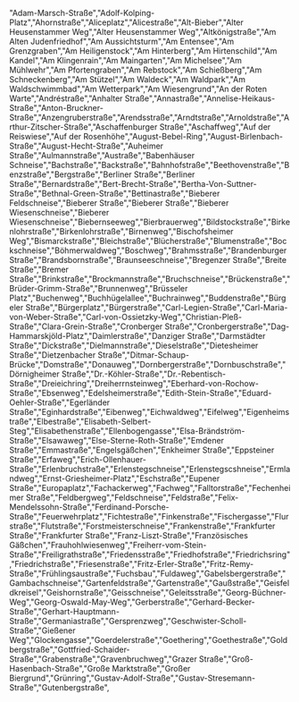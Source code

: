 "Adam-Marsch-Straße","Adolf-Kolping-Platz","Ahornstraße","Aliceplatz","Alicestraße","Alt-Bieber","Alter Heusenstammer Weg","Alter Heusenstammer Weg","Altkönigstraße","Am Alten Judenfriedhof","Am Aussichtsturm","Am Entensee","Am Grenzgraben","Am Heiligenstock","Am Hinterberg","Am Hirtenschild","Am Kandel","Am Klingenrain","Am Maingarten","Am Michelsee","Am Mühlwehr","Am Pfortengraben","Am Rebstock","Am Schießberg","Am Schneckenberg","Am Stützel","Am Waldeck","Am Waldpark","Am Waldschwimmbad","Am Wetterpark","Am Wiesengrund","An der Roten Warte","Andréstraße","Anhalter Straße","Annastraße","Annelise-Heikaus-Straße","Anton-Bruckner-Straße","Anzengruberstraße","Arendsstraße","Arndtstraße","Arnoldstraße","Arthur-Zitscher-Straße","Aschaffenburger Straße","Aschaffweg","Auf der Reiswiese","Auf der Rosenhöhe","August-Bebel-Ring","August-Birlenbach-Straße","August-Hecht-Straße","Auheimer Straße","Aulmannstraße","Austraße","Babenhäuser Schneise","Bachstraße","Backstraße","Bahnhofstraße","Beethovenstraße","Benzstraße","Bergstraße","Berliner Straße","Berliner Straße","Bernardstraße","Bert-Brecht-Straße","Bertha-Von-Suttner-Straße","Bethnal-Green-Straße","Bettinastraße","Bieberer Feldschneise","Bieberer Straße","Bieberer Straße","Bieberer Wiesenschneise","Bieberer Wiesenschneise","Biebernseeweg","Bierbrauerweg","Bildstockstraße","Birkenlohrstraße","Birkenlohrstraße","Birnenweg","Bischofsheimer Weg","Bismarckstraße","Bleichstraße","Blücherstraße","Blumenstraße","Bockschneise","Böhmerwaldweg","Boschweg","Brahmsstraße","Brandenburger Straße","Brandsbornstraße","Braunseeschneise","Bregenzer Straße","Breite Straße","Bremer Straße","Brinkstraße","Brockmannstraße","Bruchschneise","Brückenstraße","Brüder-Grimm-Straße","Brunnenweg","Brüsseler Platz","Buchenweg","Buchhügelallee","Buchrainweg","Buddenstraße","Bürgeler Straße","Bürgerplatz","Bürgerstraße","Carl-Legien-Straße","Carl-Maria-von-Weber-Straße","Carl-von-Ossietzky-Weg","Christian-Pleß-Straße","Clara-Grein-Straße","Cronberger Straße","Cronbergerstraße","Dag-Hammarskjöld-Platz","Daimlerstraße","Danziger Straße","Darmstädter Straße","Dickstraße","Dielmannstraße","Dieselstraße","Dietesheimer Straße","Dietzenbacher Straße","Ditmar-Schaup-Brücke","Domstraße","Donauweg","Dornbergerstraße","Dornbuschstraße","Dörnigheimer Straße","Dr.-Köhler-Straße","Dr.-Rebentisch-Straße","Dreieichring","Dreiherrnsteinweg","Eberhard-von-Rochow-Straße","Ebsenweg","Edelsheimerstraße","Edith-Stein-Straße","Eduard-Oehler-Straße","Egerländer Straße","Eginhardstraße","Eibenweg","Eichwaldweg","Eifelweg","Eigenheimstraße","Elbestraße","Elisabeth-Selbert-Steg","Elisabethenstraße","Ellenbogengasse","Elsa-Brändström-Straße","Elsawaweg","Else-Sterne-Roth-Straße","Emdener Straße","Emmastraße","Engelsgäßchen","Enkheimer Straße","Eppsteiner Straße","Erfaweg","Erich-Ollenhauer-Straße","Erlenbruchstraße","Erlenstegschneise","Erlenstegscshneise","Ermlandweg","Ernst-Griesheimer-Platz","Eschstraße","Eupener Straße","Europaplatz","Fachackerweg","Fachweg","Falltorstraße","Fechenheimer Straße","Feldbergweg","Feldschneise","Feldstraße","Felix-Mendelssohn-Straße","Ferdinand-Porsche-Straße","Feuerwehrplatz","Fichtestraße","Finkenstraße","Fischergasse","Flurstraße","Flutstraße","Forstmeisterschneise","Frankenstraße","Frankfurter Straße","Frankfurter Straße","Franz-Liszt-Straße","Französisches Gäßchen","Frauhohlwiesenweg","Freiherr-vom-Stein-Straße","Freiligrathstraße","Friedensstraße","Friedhofstraße","Friedrichsring","Friedrichstraße","Friesenstraße","Fritz-Erler-Straße","Fritz-Remy-Straße","Frühlingsaustraße","Fuchsbau","Fuldaweg","Gabelsbergerstraße","Gambachschneise","Gartenfeldstraße","Gartenstraße","Gaußstraße","Geisfeldkreisel","Geishornstraße","Geisschneise","Geleitsstraße","Georg-Büchner-Weg","Georg-Oswald-May-Weg","Gerberstraße","Gerhard-Becker-Straße","Gerhart-Hauptmann-Straße","Germaniastraße","Gersprenzweg","Geschwister-Scholl-Straße","Gießener Weg","Glockengasse","Goerdelerstraße","Goethering","Goethestraße","Goldbergstraße","Gottfried-Schaider-Straße","Grabenstraße","Gravenbruchweg","Grazer Straße","Groß-Hasenbach-Straße","Große Marktstraße","Großer Biergrund","Grünring","Gustav-Adolf-Straße","Gustav-Stresemann-Straße","Gutenbergstraße",